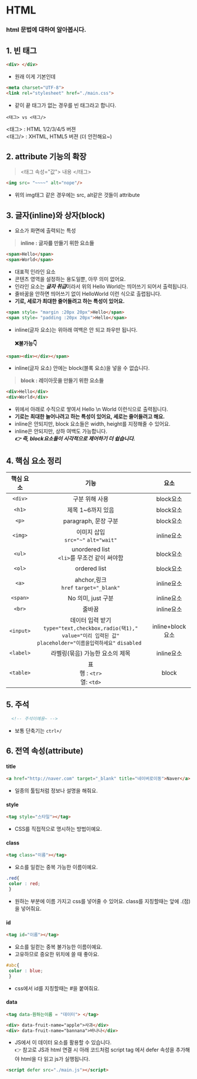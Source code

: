 # HTML
### html 문법에 대하여 알아봅시다.

## 1. 빈 태그
```html 
<div> </div>
```
- 원래 이게 기본인데
```html
<meta charset="UTF-8">
<link rel="stylesheet" href="./main.css">
```
- 같이 끝 태그가 없는 경우를 빈 태그라고 합니다.
```
<태그> vs <태그/>
```
<태그> : HTML 1/2/3/4/5 버젼 <br/>
<태그/> : XHTML, HTML5 버젼 (더 안전해요~)

## 2. attribute 기능의 확장
> <태그 속성="값"> 내용 </태그>
```html
<img src= "~~~~" alt="nope"/>
```
- 위의 img태그 같은 경우에는 src, alt같은 것들이 attribute
## 3. 글자(inline)와 상자(block)
- 요소가 화면에 출력되는 특성<br>
> **inline : 글자를 만들기 위한 요소들**
```html
<span>Hello</span>
<span>World</span>

```
- 대표적 인라인 요소
- 콘텐츠 영역을 설정하는 용도일뿐, 아무 의미 없어요.
- 인라인 요소는 ***글자 취급***이라서 위의 Hello World는 띄어쓰기 되어서 출력됩니다. 
- 줄바꿈을 안하면 띄어쓰기 없이 HelloWorld 이런 식으로 출렵됩니다.
- **기로, 세로가 최대한 줄어들려고 하는 특성이 있어요.**
```html
<span style= "margin :20px 20px">Hello</span>
<span style= "padding :20px 20px">Hello</span>
```
- inline(글자 요소)는 위아래 여백은 안 되고 좌우만 됩니다.<br><br>
**❌불가능👇**
```html
<span><div></div></span>
```

- inline(글자 요소) 안에는 block(블록 요소)을 넣을 수 없습니다.
> **block : 레이아웃을 만들기 위한 요소들**
```html
<div>Hello</div>
<div>World</div>
```
- 위에서 아래로 수직으로 쌓여서 Hello \n World 이런식으로 출력됩니다.
-  **기로는 최대한 늘어나려고 하는 특성이 있어요, 세로는 줄어들려고 해요.**
-  inline은 안되지만, block 요소들은 width, height를 지정해줄 수 있어요.
-  inline은 안되지만, 상하 여백도 가능합니다.<br>
 ***👉 즉, block요소들이 시각적으로 제어하기 더 쉽습니다.***
 
 ## 4. 핵심 요소 정리
 |핵심 요소|기능|요소|
 |:---:|:---:|:---:|
 |`<div>`|구분 위해 사용|block요소|
 |`<h1>`|제목 1~6까지 있음|block요소|
 |`<p>`|paragraph, 문장 구분|block요소|
 |`<img>`|이미지 삽입<br>`src="~"` `alt="wait"`|inline요소|
 |`<ul>`|unordered list <br>`<li>`를 무조건 같이 써야함|block요소|
 |`<ol>`|ordered list|block요소|
 |`<a>`|ahchor,링크<br>`href` `target="_blank"`|inline요소|
 |`<span>`|No 의미, just 구분|inline요소|
 |`<br>`|줄바꿈|inline요소|
 |`<input>`|데이터 입력 받기<br> `type="text,checkbox,radio(택1),"` `value="미리 입력된 값"`<br> `placeholder="이름을입력하세요"` `disabled `|inline+block요소|
 |`<label>`|라벨링(묶음) 가능한 요소의 제목|inline요소|
 |`<table>`|표<br> 행 : `<tr>` <br>열: `<td>`|block|
  ## 5. 주석
```html
  <!-- 주석이예용~ -->
```
- 보통  단축기는 `ctrl+/` 
## 6. 전역 속성(attribute)
#### title
```html
<a href="http://naver.com" target="_blank" title="네이버로이동">Naver</a>
```
- 일종의 툴팁처럼 정보나 설명을 해줘요.
#### style
```html
<tag style="스타일"></tag>
```
- CSS를 직접적으로 명시하는 방법이예요.
#### class
```html
<tag class="이름"></tag>
```
- 요소를 일컫는 중복 가능한 이름이예요.
```css
.red{
 color : red;
 }
```
- 원하는 부분에 이름 가지고 css를 넣어줄 수 있어요. class를 지칭할때는 앞에 .(점) 을 넣어줘요.
#### id
```html
<tag id="이름"></tag>
```
- 요소를 일컫는 중복 불가능한 이름이예요.
- 고유하므로 중요한 위치에 쓸 때 좋아요.
```css
#abc{
 color : blue;
 }
```
- css에서 id를 지칭할때는 #을 붙여줘요.
#### data
```html
<tag data-원하는이름 = "데이터"> </tag>
```
```html
<div> data-fruit-name="apple">사과</div>
<div> data-fruit-name="bannana">바나나</div>
```
- JS에서 이 데이터 요소를 활용할 수 있습니다.<br>
👉 참고로 JS과 html 연결 시 아래 코드처럼 script tag 에서 defer 속성을 추가해야 html을 다 읽고 js가 실행됩니다.
```html
<script defer src="./main.js"></script>
```
